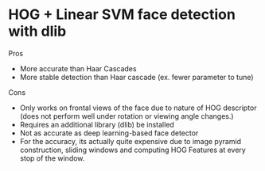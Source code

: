 # **HOG + Linear SVM face detection with dlib**

Pros 
- More accurate than Haar Cascades
- More stable detection than Haar cascade (ex. fewer parameter to tune)

Cons
- Only works on frontal views of the face due to nature of HOG descriptor (does not perform well under rotation or viewing angle changes.)
- Requires an additional library (dlib) be installed 
- Not as accurate as deep learning-based face detector
- For the accuracy, its actually quite expensive due to image pyramid construction, sliding windows and computing HOG Features at every stop of the window.



